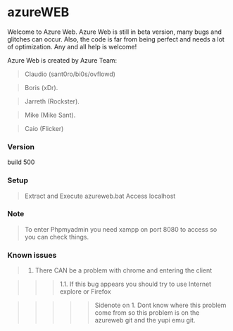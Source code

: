 # azureWEB

Welcome to Azure Web. Azure Web is still in beta version, many bugs and glitches can occur. Also, the code is far from being perfect and needs a lot of optimization. Any and all help is welcome!

Azure Web is created by Azure Team:
>Claudio (sant0ro/bi0s/ovflowd)

>Boris (xDr).  

>Jarreth (Rockster).

>Mike (Mike Sant).

>Caio (Flicker)

### Version
build 500

### Setup
>Extract and Execute azureweb.bat
>Access localhost

### Note
>To enter Phpmyadmin you need xampp on port 8080 to access so you can check things.


### Known issues
>1. There CAN be a problem with chrome and entering the client 

>>>1.1. If this bug appears you should try to use Internet explore or Firefox 

>>>>>Sidenote on 1. Dont know where this problem come from so this problem is on the azureweb git and the yupi emu git.
